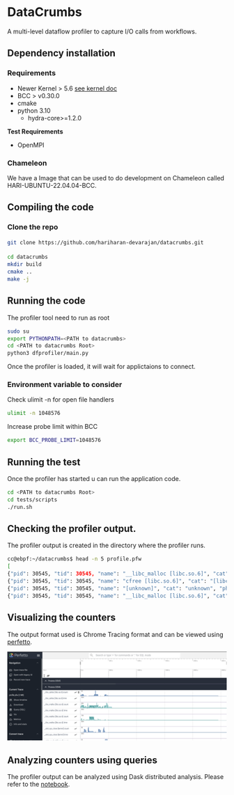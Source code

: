 # DataCrumbs
A multi-level dataflow profiler to capture I/O calls from workflows.


## Dependency installation

### Requirements

- Newer Kernel > 5.6 [see kernel doc](https://github.com/iovisor/bcc/blob/master/docs/kernel-versions.md)
- BCC > v0.30.0
- cmake
- python 3.10
  - hydra-core>=1.2.0

**Test Requirements**

- OpenMPI

### Chameleon

We have a Image that can be used to do development on Chameleon called HARI-UBUNTU-22.04.04-BCC.


## Compiling the code

### Clone the repo

```bash
git clone https://github.com/hariharan-devarajan/datacrumbs.git

cd datacrumbs
mkdir build
cmake ..
make -j
```

## Running the code

The profiler tool need to run as root

```bash
sudo su
export PYTHONPATH=<PATH to datacrumbs>
cd <PATH to datacrumbs Root>
python3 dfprofiler/main.py
```
Once the profiler is loaded, it will wait for applictaions to connect.

### Environment variable to consider

Check ulimit -n for open file handlers

```bash
ulimit -n 1048576
```

Increase probe limit within BCC
```bash
export BCC_PROBE_LIMIT=1048576
```

## Running the test

Once the profiler has started u can run the application code.

```bash
cd <PATH to datacrumbs Root>
cd tests/scripts
./run.sh
```

## Checking the profiler output.

The profiler output is created in the directory where the profiler runs.

```bash
cc@ebpf:~/datacrumbs$ head -n 5 profile.pfw 
[
{"pid": 30545, "tid": 30545, "name": "__libc_malloc [libc.so.6]", "cat": "[libc.so.6]", "ph": "C", "ts": 0.0, "args": {"count": 21, "time": 0.000198116}}
{"pid": 30545, "tid": 30545, "name": "cfree [libc.so.6]", "cat": "[libc.so.6]", "ph": "C", "ts": 0.0, "args": {"count": 2, "time": 1.9788e-05}}
{"pid": 30545, "tid": 30545, "name": "[unknown]", "cat": "unknown", "ph": "C", "ts": 0.0, "args": {"count": 1, "time": 1.3094e-05}}
{"pid": 30545, "tid": 30545, "name": "__libc_malloc [libc.so.6]", "cat": "[libc.so.6]", "ph": "C", "ts": 24000000.0, "args": {"count": 149, "time": 0.000503765}}
```

## Visualizing the counters

The output format used is Chrome Tracing format and can be viewed using [perfetto](https://ui.perfetto.dev/).

![Perfetto Visualization of Data](docs/images/sample_profile.png "Perfetto Visualization of Data")

## Analyzing counters using queries

The profiler output can be analyzed using Dask distributed analysis. Please refer to the [notebook](analysis/analysis.ipynb).


